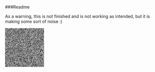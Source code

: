 ###Readme

As a warning, this is not finished and is not working as intended,
but it is making some sort of noise :)

![Noise image](noise.png)